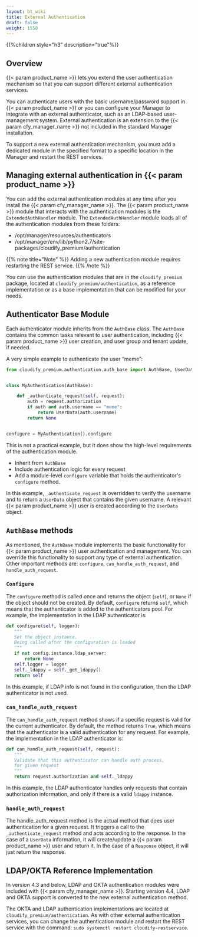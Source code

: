 ```yaml
---
layout: bt_wiki
title: External Authentication
draft: false
weight: 1550
---
```


{{%children style="h3" description="true"%}}

## Overview
{{< param product_name >}} lets you extend the user authentication mechanism so that you can support different external authentication services.

You can authenticate users with the basic username/password support in {{< param product_name >}} or you can configure your Manager to integrate with an external authenticator, such as an LDAP-based user-management system. External authentication is an extension to the {{< param cfy_manager_name >}} not included in the standard Manager installation.

To support a new external authentication mechanism, you must add a dedicated module in the specified format to a specific location in the Manager and restart the REST services.


## Managing external authentication in {{< param product_name >}}
You can add the external authentication modules at any time after you install the {{< param cfy_manager_name >}}. The {{< param product_name >}} module that interacts with the authentication modules is the `ExtendedAuthHandler` module. The `ExtendedAuthHandler` module loads all of the authentication modules from these folders:

- /opt/manager/resources/authenticators
- /opt/manager/env/lib/python2.7/site-packages/cloudify_premium/authentication

{{% note title="Note" %}} Adding a new authentication module requires restarting the REST service. {{% /note %}}

You can use the authentication modules that are in the `cloudify_premium` package, located at `cloudify_premium/authentication`, as a reference implementation or as a base implementation that can be modified for your needs.


## Authenticator Base Module
Each authenticator module inherits from the `AuthBase` class. The `AuthBase` contains the common tasks relevant to user authentication, including {{< param product_name >}} user creation, and user group and tenant update, if needed.

A very simple example to authenticate the user “meme”:

```python
from cloudify_premium.authentication.auth_base import AuthBase, UserData


class MyAuthentication(AuthBase):

    def _authenticate_request(self, request):
        auth = request.authorization
        if auth and auth.username == "meme":
            return UserData(auth.username)
        return None


configure = MyAuthentication().configure
```

This is not a practical example, but it does show the high-level requirements of the authentication module.

- Inherit from `AuthBase`
- Include authentication logic for every request
- Add a module-level `configure` variable that holds the authenticator's `configure` method.

In this example, `_authenticate_request` is overridden to verify the username and to return a `UserData` object that contains the given username. A relevant {{< param product_name >}} user is created according to the `UserData` object.


## `AuthBase` methods

As mentioned, the `AuthBase` module implements the basic functionality for {{< param product_name >}} user authentication and management. You can override this functionality to support any type of external authentication. Other important methods are: `configure`, `can_handle_auth_request`, and `handle_auth_request`.

### `Configure`

The `configure` method is called once and returns the object (`self`), or `None` if the object should not be created. By default, `configure` returns `self`, which means that the authenticator is added to the authenticators pool. For example, the implementation in the LDAP authenticator is:

```python
def configure(self, logger):
   """
   Set the object instance.
   Being called after the configuration is loaded
   """
   if not config.instance.ldap_server:
       return None
   self.logger = logger
   self._ldappy = self._get_ldappy()
   return self
```

In this example, if LDAP info is not found in the configuration, then the LDAP authenticator is not used.


### `can_handle_auth_request`

The `can_handle_auth_request` method shows if a specific request is valid for the current authenticator. By default, the method returns `True`, which means that the authenticator is a valid authentication for any request. For example, the implementation in the LDAP authenticator is:

```python
def can_handle_auth_request(self, request):
   """
   Validate that this authenticator can handle auth process,
   for given request
   """
   return request.authorization and self._ldappy
```

In this example, the LDAP authenticator handles only requests that contain authorization information, and only if there is a valid `ldappy` instance.


### `handle_auth_request`

The handle_auth_request method is the actual method that does user authentication for a given request. It triggers a call to the `_authenticate_request` method and acts according to the response. In the case of a `UserData` information, it will create/update a {{< param product_name >}} user and return it. In the case of a `Response` object, it will just return the response.


## LDAP/OKTA Reference Implementation

In version 4.3 and below, LDAP and OKTA authentication modules were included with {{< param cfy_manager_name >}}. Starting version 4.4, LDAP and OKTA support is converted to the new external authentication method.

The OKTA and LDAP authentication implementations are located at `cloudify_premium/authentication`. As with other external authentication services, you can change the authentication module and restart the REST service with the command: `sudo systemctl restart cloudify-restservice`.
